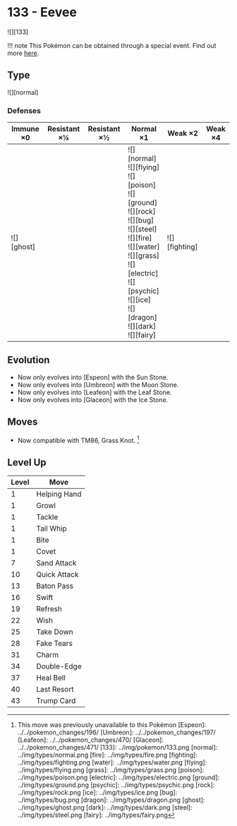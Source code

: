 # 133 - Eevee
![][133]

!!! note
    This Pokémon can be obtained through a special event. Find out more [here](../../special_events/#eevee).

## Type

![][normal]

### Defenses

Immune ×0      | Resistant ×¼ | Resistant ×½ | Normal ×1                                                                                                                                                                                                                           | Weak ×2           | Weak ×4
---            | ---          | ---          | ---                                                                                                                                                                                                                                 | ---               | ---
![][ghost]<br> | &nbsp;       | &nbsp;       | ![][normal]<br>![][flying]<br>![][poison]<br>![][ground]<br>![][rock]<br>![][bug]<br>![][steel]<br>![][fire]<br>![][water]<br>![][grass]<br>![][electric]<br>![][psychic]<br>![][ice]<br>![][dragon]<br>![][dark]<br>![][fairy]<br> | ![][fighting]<br> | &nbsp;

## Evolution
- Now only evolves into [Espeon] with the Sun Stone.
- Now only evolves into [Umbreon] with the Moon Stone.
- Now only evolves into [Leafeon] with the Leaf Stone.
- Now only evolves into [Glaceon] with the Ice Stone.

## Moves

 - Now compatible with TM86, Grass Knot. [^1]

## Level Up

Level | Move
---   | ---
1     | Helping Hand
1     | Growl
1     | Tackle
1     | Tail Whip
1     | Bite
1     | Covet
7     | Sand Attack
10    | Quick Attack
13    | Baton Pass
16    | Swift
19    | Refresh
22    | Wish
25    | Take Down
28    | Fake Tears
31    | Charm
34    | Double-Edge
37    | Heal Bell
40    | Last Resort
43    | Trump Card

[^1]: This move was previously unavailable to this Pokémon
[Espeon]: ../../pokemon_changes/196/
[Umbreon]: ../../pokemon_changes/197/
[Leafeon]: ../../pokemon_changes/470/
[Glaceon]: ../../pokemon_changes/471/
[133]: ../img/pokemon/133.png
[normal]: ../img/types/normal.png
[fire]: ../img/types/fire.png
[fighting]: ../img/types/fighting.png
[water]: ../img/types/water.png
[flying]: ../img/types/flying.png
[grass]: ../img/types/grass.png
[poison]: ../img/types/poison.png
[electric]: ../img/types/electric.png
[ground]: ../img/types/ground.png
[psychic]: ../img/types/psychic.png
[rock]: ../img/types/rock.png
[ice]: ../img/types/ice.png
[bug]: ../img/types/bug.png
[dragon]: ../img/types/dragon.png
[ghost]: ../img/types/ghost.png
[dark]: ../img/types/dark.png
[steel]: ../img/types/steel.png
[fairy]: ../img/types/fairy.png
